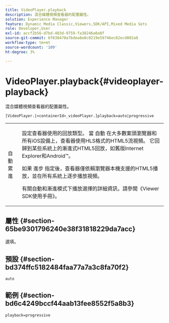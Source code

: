 ```yaml
---
title: VideoPlayer.playback
description: 混合媒體視頻查看器的配置屬性。
solution: Experience Manager
feature: Dynamic Media Classic,Viewers,SDK/API,Mixed Media Sets
role: Developer,User
exl-id: accf2b56-d7bd-483d-9759-fa38246a0a8f
source-git-commit: 6f838470a7bdea8e8c0219e59746ec82ecd802a8
workflow-type: tm+mt
source-wordcount: '109'
ht-degree: 3%

---
```


# VideoPlayer.playback{#videoplayer-playback}

混合媒體視頻查看器的配置屬性。

`[VideoPlayer.|<containerId>_videoPlayer.]playback=auto|progressive`

<table id="table_27B4B2DDD44D4D1CB46DD1906A92B2FD"> 
 <tbody> 
  <tr> 
   <td colname="col1"> <p> <span class="codeph"> 自動累進</span> </p> </td> 
   <td colname="col2"> <p> 設定查看器使用的回放類型。 當 <span class="codeph"> 自動</span> 在大多數案頭瀏覽器和所有iOS設備上，查看器使用HLS格式的HTML5流視頻。 它回歸到某些系統上的漸進式HTML5回放，如舊版Internet Explorer和Android™。 </p> <p>如果 <span class="codeph"> 進步</span> 指定後，查看器僅依賴瀏覽器本機支援的HTML5播放，並在所有系統上逐步播放視頻。 </p> <p>有關自動和漸進模式下播放選擇的詳細資訊，請參閱《Viewer SDK使用手冊》。 </p> </td> 
  </tr> 
 </tbody> 
</table>

## 屬性 {#section-65be9301796240e38f31818229da7acc}

選填。

## 預設 {#section-bd374ffc5182484faa77a7a3c8fa70f2}

`auto`

## 範例 {#section-bd6c4249bccf44aab13fee8552f5a8b3}

`playback=progressive`
